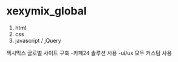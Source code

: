 # xexymix_global

1. html
2. css
3. javascript / jQuery

젝시믹스 글로벌 사이트 구축
-카페24 솔루션 사용
-ui/ux 모두 커스텀 사용

